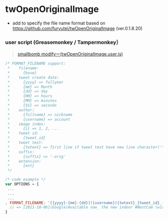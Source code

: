 twOpenOriginalImage
========================================
- add to specify the file name format based on https://github.com/furyutei/twOpenOriginalImage (ver.0.1.8.20)

### user script (Greasemonkey / Tampermonkey）
> [smallbomb modifyー(twOpenOriginalImage.user.js)](https://github.com/smallbomb/twOpenOriginalImage/raw/master/src/js/twOpenOriginalImage.user.js) 

```js
/* FORMAT_FILENAME support:
 *    filename:
 *      {base}
 *    tweet create date:
 *      {yyyy} => fullyear
 *      {mm} => Month
 *      {dd} => day
 *      {HH} => hours
 *      {MM} => minutes
 *      {SS} => seconds
 *    author:
 *      {fullname} => nickname
 *      {username} => account
 *    image index:
 *      {i} => 1, 2, ...
 *    tweet id:
 *      {tweet_id}
 *    tweet text:
 *      {twtext} => first line if tweet text have new line character('\n').
 *    suffix:
 *      {suffix} => '-orig'
 *    extension:
 *      {ext}
 */

/* code example */
var OPTIONS = {
 ...
 ...
 ...
, FORMAT_FILENAME: '[{yyyy}-{mm}-{dd}]({username}){twtext}_{tweet_id}_{i}.{ext}' // you can modify it!
  // => [2021-10-06](Google)Available now_ the new indoor #NestCam (wired) from Google. _1445486492734816268_1.jpg
}

